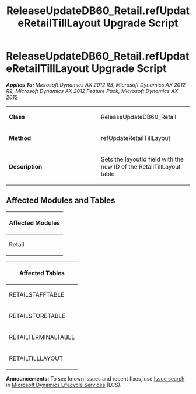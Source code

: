 ﻿---
title: ReleaseUpdateDB60_Retail.refUpdateRetailTillLayout Upgrade Script
TOCTitle: ReleaseUpdateDB60_Retail.refUpdateRetailTillLayout Upgrade Script
ms:assetid: 04507d7f-e8d0-05a4-37b9-559e4968b666
ms:mtpsurl: https://msdn.microsoft.com/en-us/library/JJ684689(v=AX.60)
ms:contentKeyID: 49706384
ms.date: 05/18/2015
mtps_version: v=AX.60
---

# ReleaseUpdateDB60\_Retail.refUpdateRetailTillLayout Upgrade Script 


_**Applies To:** Microsoft Dynamics AX 2012 R3, Microsoft Dynamics AX 2012 R2, Microsoft Dynamics AX 2012 Feature Pack, Microsoft Dynamics AX 2012_

<table>
<colgroup>
<col style="width: 50%" />
<col style="width: 50%" />
</colgroup>
<tbody>
<tr class="odd">
<td><p><strong>Class</strong></p></td>
<td><p>ReleaseUpdateDB60_Retail</p></td>
</tr>
<tr class="even">
<td><p><strong>Method</strong></p></td>
<td><p>refUpdateRetailTillLayout</p></td>
</tr>
<tr class="odd">
<td><p><strong>Description</strong></p></td>
<td><p>Sets the layoutId field with the new ID of the RetailTillLayout table.</p></td>
</tr>
</tbody>
</table>


## Affected Modules and Tables

<table>
<colgroup>
<col style="width: 100%" />
</colgroup>
<thead>
<tr class="header">
<th><p>Affected Modules</p></th>
</tr>
</thead>
<tbody>
<tr class="odd">
<td><p>Retail</p></td>
</tr>
</tbody>
</table>


<table>
<colgroup>
<col style="width: 100%" />
</colgroup>
<thead>
<tr class="header">
<th><p>Affected Tables</p></th>
</tr>
</thead>
<tbody>
<tr class="odd">
<td><p>RETAILSTAFFTABLE</p></td>
</tr>
<tr class="even">
<td><p>RETAILSTORETABLE</p></td>
</tr>
<tr class="odd">
<td><p>RETAILTERMINALTABLE</p></td>
</tr>
<tr class="even">
<td><p>RETAILTILLLAYOUT</p></td>
</tr>
</tbody>
</table>

  
**Announcements:** To see known issues and recent fixes, use [Issue search](http://go.microsoft.com/fwlink/?linkid=389258) in [Microsoft Dynamics Lifecycle Services](http://go.microsoft.com/fwlink/?linkid=306505) (LCS).

